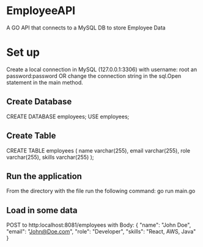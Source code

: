 # EmployeeAPI
A GO API that connects to a MySQL DB to store Employee Data

# Set up
Create a local connection in MySQL (127.0.0.1:3306) with username: root an password:password OR change the connection string in the sql.Open statement in the main method.

## Create Database
CREATE DATABASE employees;
USE employees;

## Create Table
CREATE TABLE employees (
name varchar(255),
email varchar(255),
role varchar(255),
skills varchar(255)
);

## Run the application
From the directory with the file run the following command:
go run main.go

## Load in some data
POST to http:localhost:8081/employees with Body:
{
    "name": "John Doe",
    "email": "John@Doe.com",
    "role": "Developer",
    "skills": "React, AWS, Java"
}
